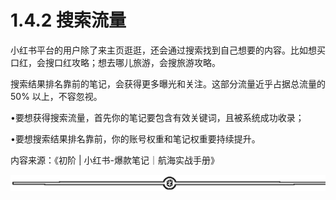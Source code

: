 # 1.4.2 搜索流量

小红书平台的用户除了来主页逛逛，还会通过搜索找到自己想要的内容。比如想买口红，会搜口红攻略；想去哪儿旅游，会搜旅游攻略。

搜索结果排名靠前的笔记，会获得更多曝光和关注。这部分流量近乎占据总流量的 50% 以上，不容忽视。

•要想获得搜索流量，首先你的笔记要包含有效关键词，且被系统成功收录；

•要想搜索结果排名靠前，你的账号权重和笔记权重要持续提升。

内容来源：《初阶 | 小红书-爆款笔记｜航海实战手册》

![](img/fb91ee241585f33667363a0f754604fc.png)